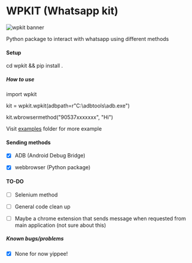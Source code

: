 
# WPKIT (Whatsapp kit)

  

![wpkit banner](https://cdn.discordapp.com/attachments/739498862477312001/881784328927969310/unknown.png)

  

Python package to interact with whatsapp using different methods

  

#### Setup

  

cd wpkit && pip install .

  

##### How to use

  

import wpkit

kit = wpkit.wpkit(adbpath=r"C:\\adbtools\adb.exe")

  

kit.wbrowsermethod("90537xxxxxxx", "Hi")

  

Visit [examples](https://github.com/rootkral4/wpkit/tree/main/examples) folder for more example

  

#### Sending methods

  

- [X] ADB (Android Debug Bridge)
- [X] webbrowser (Python package)

  

#### TO-DO

- [ ] Selenium method

- [ ] General code clean up

- [ ] Maybe a chrome extension that sends message when requested from main application (not sure about this)

  

##### Known bugs/problems

  

-  [X] None for now yippee!